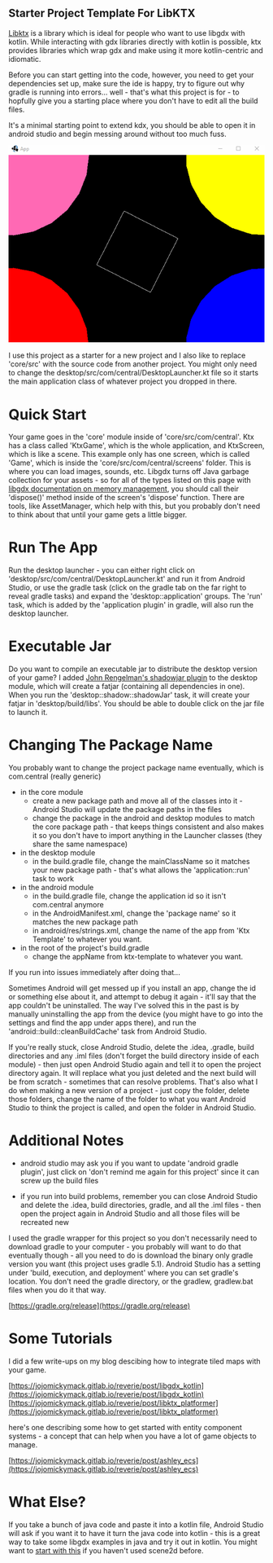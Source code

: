 ## Starter Project Template For LibKTX

[Libktx](https://libktx.github.io/) is a library which is ideal for people who want to use libgdx with kotlin. While interacting with gdx libraries 
directly with kotlin is possible, ktx provides libraries which wrap gdx and make using it more kotlin-centric and idiomatic.

Before you can start getting into the code, however, you need to get your dependencies set up, make sure the ide is happy, try to figure out 
why gradle is running into errors... well - that's what this project is for - to hopfully give you a starting place where you don't have to 
edit all the build files.

It's a minimal starting point to extend kdx, you should be able to open it in android studio and begin messing around without too much fuss.

![template.gif](.github/template.gif?raw=true)

I use this project as a starter for a new project and I also like to replace 'core/src' with the source code from another project. You might 
only need to change the desktop/src/com/central/DesktopLauncher.kt file so it starts the main application class of whatever project you 
dropped in there.

# Quick Start

Your game goes in the 'core' module inside of 'core/src/com/central'. Ktx has a class called 'KtxGame', which is the whole application, and KtxScreen, which is like a scene. This example only has one screen, which is called 'Game', which is inside the 'core/src/com/central/screens' folder. This is where you can load images, sounds, etc. Libgdx turns off Java garbage collection for your assets - so for all of the types listed on this page with [libgdx documentation on memory management](https://github.com/libgdx/libgdx/wiki/Memory-management), you should call their 'dispose()' method inside of the screen's 'dispose' function. There are tools, like AssetManager, which help with this, but you probably don't need to think about that until your game gets a little bigger.

# Run The App

Run the desktop launcher - you can either right click on 'desktop/src/com/central/DesktopLauncher.kt' and run it from Android Studio, or use the gradle task (click on the gradle tab on the far right to reveal gradle tasks) and expand the 'desktop::application' groups. The 'run' task, which is added by the 'application plugin' in gradle, will also run the desktop launcher.

# Executable Jar

Do you want to compile an executable jar to distribute the desktop version of your game? I added [John Rengelman's shadowjar plugin](https://github.com/johnrengelman/shadow) to the desktop module, which will create a fatjar (containing all dependencies in one). When you run the 'desktop::shadow::shadowJar' task, it will create your fatjar in 'desktop/build/libs'. You should be able to double click on the jar file to launch it.

# Changing The Package Name

You probably want to change the project package name eventually, which is com.central (really generic)

- in the core module
  - create a new package path and move all of the classes into it - Android Studio will update the package paths in the files
  - change the package in the android and desktop modules to match the core package path - that keeps things consistent and also makes it so you don't have to import anything in the Launcher classes (they share the same namespace)
- in the desktop module
  - in the build.gradle file, change the mainClassName so it matches your new package path - that's what allows the 'application::run' task to work
- in the android module
  - in the build.gradle file, change the application id so it isn't com.central anymore
  - in the AndroidManifest.xml, change the 'package name' so it matches the new package path
  - in android/res/strings.xml, change the name of the app from 'Ktx Template' to whatever you want.
- in the root of the project's build.gradle
  - change the appName from ktx-template to whatever you want.

If you run into issues immediately after doing that...

Sometimes Android will get messed up if you install an app, change the id or something else about it, and attempt to debug it again - it'll say that the app couldn't be uninstalled. The way I've solved this in the past is by manually uninstalling the app from the device (you might have to go into the settings and find the app under apps there), and run the 'android::build::cleanBuildCache' task from Android Studio.

If you're really stuck, close Android Studio, delete the .idea, .gradle, build directories and any .iml files (don't forget the build directory inside of each module) - then just open Android Studio again and tell it to open the project directory again. It will replace what you just deleted and the next build will be from scratch - sometimes that can resolve problems. That's also what I do when making a new version of a project - just copy the folder, delete those folders, change the name of the folder to what you want Android Studio to think the project is called, and open the folder in Android Studio.

# Additional Notes  

- android studio may ask you if you want to update 'android gradle plugin', just click on 'don't remind me again for this 
project' since it can screw up the build files

- if you run into build problems, remember you can close Android Studio and delete the .idea, build directories, gradle, and all the .iml 
files - then open the project again in Android Studio and all those files will be recreated new

I used the gradle wrapper for this project so you don't necessarily need to download gradle to your computer - you probably will want to do 
that eventually though - all you need to do is download the binary only gradle version you want (this project uses gradle 5.1). Android 
Studio has a setting under 'build, execution, and deployment' where you can set gradle's location. You don't need the gradle 
directory, or the gradlew, gradlew.bat files when you do it that way.

[https://gradle.org/release](https://gradle.org/release)

# Some Tutorials

I did a few write-ups on my blog descibing how to integrate tiled maps with your game.

[https://jojomickymack.gitlab.io/reverie/post/libgdx_kotlin](https://jojomickymack.gitlab.io/reverie/post/libgdx_kotlin)  
[https://jojomickymack.gitlab.io/reverie/post/libktx_platformer](https://jojomickymack.gitlab.io/reverie/post/libktx_platformer)  

here's one describing some how to get started with entity component systems - a concept that can help when you have a lot of game objects to manage.

[https://jojomickymack.gitlab.io/reverie/post/ashley_ecs](https://jojomickymack.gitlab.io/reverie/post/ashley_ecs)

# What Else?

If you take a bunch of java code and paste it into a kotlin file, Android Studio will ask if you want it to have it turn the java code into kotlin - this is a great way to take some libgdx examples in java and try it out in kotlin. You might want to [start with this](https://libgdx.info/basic_image) if you haven't used scene2d before.
